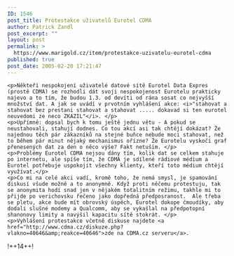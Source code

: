 ```yaml
---
ID: 1546
post_title: Protestakce uživatelů Eurotel CDMA
author: Patrick Zandl
post_excerpt: ""
layout: post
permalink: >
  https://www.marigold.cz/item/protestakce-uzivatelu-eurotel-cdma
published: true
post_date: 2005-02-20 17:21:47
---
```

	<p>Někteří nespokojení uživatelé datové sítě Eurotel Data Expres (prostě CDMA) se rozhodli dát svoji nespokojenost Eurotelu prakticky najevo a to tím, že budou 1.3. od devíti od rána sosat co nejvyšší množství dat. A jak se uvádí v prvotním vyhlášení akce: <i>"stahovat a stahovat bez prestani stahovat a stahovat ..... dokavad si ten eurotel neuvedomi ze neco ZKAZIL"</i>. </p>
	<p>Upřímně: dopsal bych k tomu ještě jednu větu - A pokud se neustahovali, stahují dodnes. Co tou akcí asi tak chtějí dokázat? Že najednou těch pár zákazníků na stejné buňce nebude moci stahovat, než to během pár minut nějaký mechanismus ořízne? Že Eurotelu vyskočí graf přenesených dat za den o něco výše? Fakt netuším. </p>
	<p>Problémy Eurotel CDMA nejsou dány tím, kolik dat se celkem stahuje po internetu, ale spíše tím, že CDMA je sdílené rádiové médium a Eurotel potřebuje uspokojit všechny klienty, kteří toto médium chtějí využívat.</p>
	<p>Co mi na celé akci vadí, kromě toho, že nemá smysl, je spamování diskusí všude možně a to anonymně. Když proti něčemu protestuju, tak se anonymita hodí snad jen v nějakém totalitním režimu, takhle mi to přijde po verichovsku řečeno jako dopředná předposranost.  Ale třeba se pletu, akce bude mít obrovský úspěch, Eurotel dokope čmoudíky, aby dodali slušné modemy a Qualcomm, aby se vykašlal na předpotopní shanonovy limity a navýšil kapacitu sítě stokrát. </p>
	<p>Vyhlášení protestakce včetně diskuse najdete <a href="http://www.cdma.cz/diskuze.php?vlakno=40646&amp;reakce=40646">zde na CDMA.cz serveru</a>.
</p>
	<p>!++14++!
</p>